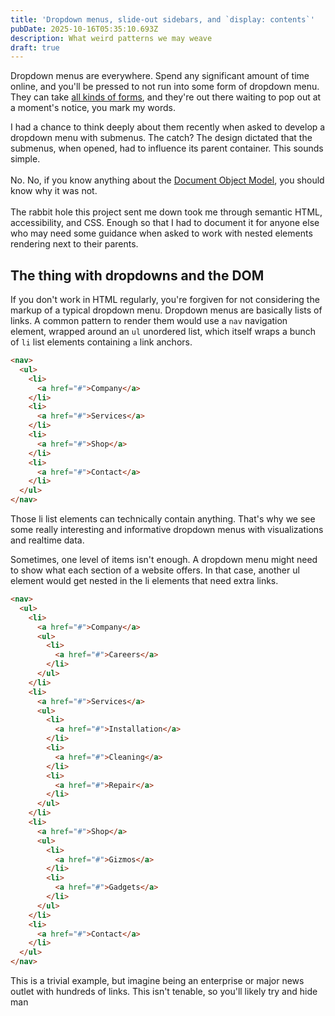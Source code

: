 ```yaml
---
title: 'Dropdown menus, slide-out sidebars, and `display: contents`'
pubDate: 2025-10-16T05:35:10.693Z
description: What weird patterns we may weave
draft: true
---
```


Dropdown menus are everywhere. Spend any significant amount of time online, and you'll be pressed to not run into some form of dropdown menu. They can take [all kinds of forms](https://www.interaction-design.org/literature/article/display-contents-the-classic-way-with-dropdown-menus), and they're out there waiting to pop out at a moment's notice, you mark my words.

I had a chance to think deeply about them recently when asked to develop a dropdown menu with submenus. The catch? The design dictated that the submenus, when opened, had to influence its parent container. This sounds simple.\
\
No. No, if you know anything about the [Document Object Model](https://developer.mozilla.org/en-US/docs/Web/API/Document_Object_Model), you should know why it was not.\
\
The rabbit hole this project sent me down took me through semantic HTML, accessibility, and CSS. Enough so that I had to document it for anyone else who may need some guidance when asked to work with nested elements rendering next to their parents.

## The thing with dropdowns and the DOM

If you don't work in HTML regularly, you're forgiven for not considering the markup of a typical dropdown menu. Dropdown menus are basically lists of links. A common pattern to render them would use a `nav` navigation element, wrapped around an `ul` unordered list, which itself wraps a bunch of `li` list elements containing `a` link anchors.

```html
<nav>
  <ul>
    <li>
      <a href="#">Company</a>
    </li>
    <li>
      <a href="#">Services</a>
    </li>
    <li>
      <a href="#">Shop</a>
    </li>
    <li>
      <a href="#">Contact</a>
    </li>
  </ul>
</nav>
```

Those li list elements can technically contain anything. That's why we see some really interesting and informative dropdown menus with visualizations and realtime data.

Sometimes, one level of items isn't enough. A dropdown menu might need to show what each section of a website offers. In that case, another ul element would get nested in the li elements that need extra links.

```html
<nav>
  <ul>
    <li>
      <a href="#">Company</a>
      <ul>
        <li>
          <a href="#">Careers</a>
        </li>
      </ul>
    </li>
    <li>
      <a href="#">Services</a>
      <ul>
        <li>
          <a href="#">Installation</a>
        </li>
        <li>
          <a href="#">Cleaning</a>
        </li>
        <li>
          <a href="#">Repair</a>
        </li>
      </ul>
    </li>
    <li>
      <a href="#">Shop</a>
      <ul>
        <li>
          <a href="#">Gizmos</a>
        </li>
        <li>
          <a href="#">Gadgets</a>
        </li>
      </ul>
    </li>
    <li>
      <a href="#">Contact</a>
    </li>
  </ul>
</nav>
```

This is a trivial example, but imagine being an enterprise or major news outlet with hundreds of links. This isn't tenable, so you'll likely try and hide man

